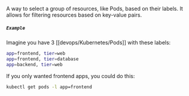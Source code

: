 A way to select a group of resources, like Pods, based on their labels. It allows for filtering resources based on key-value pairs.

##### `Example`

Imagine you have 3 [[devops/Kubernetes/Pods]] with these labels:

```bash
app=frontend, tier=web
app=frontend, tier=database
app=backend, tier=web
```

If you only wanted frontend apps, you could do this:

```bash
kubectl get pods -l app=frontend
```